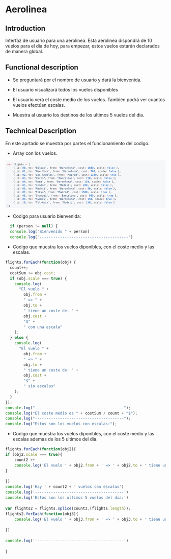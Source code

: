 # Aerolinea

## Introduction

Interfaz de usuario para una aerolinea. Esta aerolinea dispondrá de 10 vuelos para el dia de hoy, para empezar, estos vuelos estarán declarados de manera global.

## Functional description

- Se preguntará por el nombre de usuario y dará la bienvenida.

- El usuario visualizará todos los vuelos disponibles

- El usuario verá el coste medio de los vuelos.
  También podrá ver cuantos vuelos efectúan escalas.

- Muestra al usuario los destinos de los ultimos 5 vuelos del dia.

## Technical Description

En este aprtado se muestra por partes el funcionamiento del codigo.

- Array con los vuelos.

![Array con los vuelos](flights.jpg)

- Codigo para usuario bienvenida:

```javascript
  if (person != null) {
  console.log("Bienvenido " + person)
  console.log('---------------------------------------')
```

- Codigo que muestra los vuelos diponibles, con el coste medio y las escalas.

```javascript
flights.forEach(function(obj) {
  count++;
  costSum += obj.cost;
  if (obj.scale === true) {
    console.log(
      "El vuelo " +
        obj.from +
        " => " +
        obj.to +
        " tiene un coste de: " +
        obj.cost +
        "$" +
        " con una escala"
    );
  } else {
    console.log(
      "El vuelo " +
        obj.from +
        " => " +
        obj.to +
        " tiene un coste de: " +
        obj.cost +
        "$" +
        " sin escalas"
    );
  }
});
console.log("---------------------------------------");
console.log("El coste medio es " + costSum / count + "$");
console.log("---------------------------------------");
console.log("Estos son los vuelos con escalas:");
```

- Codigo que muestra los vuelos diponibles, con el coste medio y las escalas ademas de los 5 ultimos del dia.

```javascript
flights.forEach(function(obj2){
if (obj2.scale === true){
	count2 ++
	console.log('El vuelo ' + obj2.from + ' => ' + obj2.to + ' tiene un coste de: ' + obj2.cost + '$' + ' con una escala')
}

})
console.log('Hay ' + count2 + ' vuelos con escalas')
console.log('---------------------------------------')
console.log('Estos son los ultimos 5 vuelos del dia:')

var flights2 = flights.splice(count3,(flights.length));
flights2.forEach(function(obj3){
	console.log('El vuelo ' + obj3.from + ' => ' + obj3.to + ' tiene un coste de: ' + obj3.cost + '$' + ' con una escala')

})

console.log('---------------------------------------')

}


```
